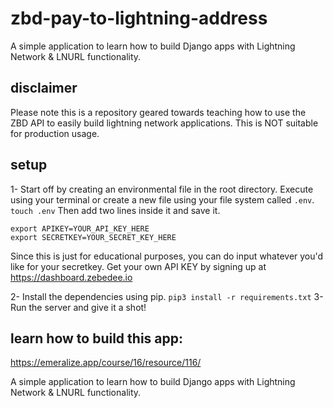 # zbd-pay-to-lightning-address
A simple application to learn how to build Django apps with Lightning Network &amp; LNURL functionality.

## disclaimer
Please note this is a repository geared towards teaching how to use the ZBD API to easily build lightning network applications. This is NOT suitable for production usage.

## setup
1- Start off by creating an environmental file in the root directory. 
Execute using your terminal or create a new file using your file system called `.env`. 
`touch .env`
Then add two lines inside it and save it.
```
export APIKEY=YOUR_API_KEY_HERE
export SECRETKEY=YOUR_SECRET_KEY_HERE
```

Since this is just for educational purposes, you can do input whatever you'd like for your secretkey. Get your own API KEY by signing up at https://dashboard.zebedee.io

2- Install the dependencies using pip.
`pip3 install -r requirements.txt`
3- Run the server and give it a shot!

## learn how to build this app:
https://emeralize.app/course/16/resource/116/

A simple application to learn how to build Django apps with Lightning Network & LNURL functionality.

